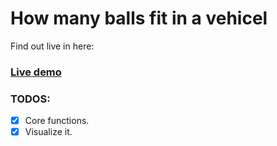 # How many balls fit in a vehicel
Find out live in here:

### [Live demo](https://evokelektrique.github.io/fit-balls-somewhere)

### TODOS:
   - [X] Core functions.
   - [X] Visualize it.
